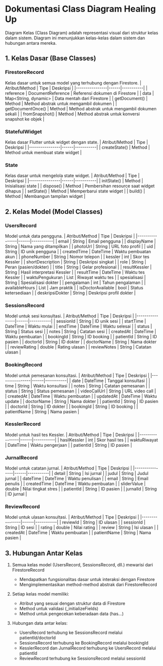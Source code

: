 # Dokumentasi Class Diagram Healing Up

Diagram Kelas (Class Diagram) adalah representasi visual dari struktur kelas dalam sistem. Diagram ini menunjukkan kelas-kelas dalam sistem dan hubungan antara mereka.

## 1. Kelas Dasar (Base Classes)

### FirestoreRecord
Kelas dasar untuk semua model yang terhubung dengan Firestore.
| Atribut/Method | Tipe | Deskripsi |
|----------------|------|-----------|
| reference | DocumentReference | Referensi dokumen di Firestore |
| data | Map<String, dynamic> | Data mentah dari Firestore |
| getDocument() | Method | Method abstrak untuk mengambil dokumen |
| getDocumentOnce() | Method | Method abstrak untuk mengambil dokumen sekali |
| fromSnapshot() | Method | Method abstrak untuk konversi snapshot ke objek |

### StatefulWidget
Kelas dasar Flutter untuk widget dengan state.
| Atribut/Method | Tipe | Deskripsi |
|----------------|------|-----------|
| createState() | Method | Method untuk membuat state widget |

### State
Kelas dasar untuk mengelola state widget.
| Atribut/Method | Tipe | Deskripsi |
|----------------|------|-----------|
| initState() | Method | Inisialisasi state |
| dispose() | Method | Pembersihan resource saat widget dihapus |
| setState() | Method | Memperbarui state widget |
| build() | Method | Membangun tampilan widget |

## 2. Kelas Model (Model Classes)

### UsersRecord
Model untuk data pengguna.
| Atribut/Method | Tipe | Deskripsi |
|----------------|------|-----------|
| email | String | Email pengguna |
| displayName | String | Nama yang ditampilkan |
| photoUrl | String | URL foto profil |
| uid | String | ID unik pengguna |
| createdTime | DateTime | Waktu pembuatan akun |
| phoneNumber | String | Nomor telepon |
| kessler | int | Skor tes Kessler |
| shortDescription | String | Deskripsi singkat |
| role | String | Peran (pasien/dokter) |
| title | String | Gelar profesional |
| resultKessler | String | Hasil interpretasi Kessler |
| resultTime | DateTime | Waktu tes Kessler |
| waktuPengukuran | List<DateTime> | Riwayat waktu tes |
| spesialisasi | String | Spesialisasi dokter |
| pengalaman | int | Tahun pengalaman |
| availableHours | List<String> | Jam praktik |
| isDoctorAvailable | bool | Status ketersediaan |
| deskripsiDokter | String | Deskripsi profil dokter |

### SessionsRecord
Model untuk sesi konsultasi.
| Atribut/Method | Tipe | Deskripsi |
|----------------|------|-----------|
| sessionId | String | ID unik sesi |
| startTime | DateTime | Waktu mulai |
| endTime | DateTime | Waktu selesai |
| status | String | Status sesi |
| notes | String | Catatan sesi |
| createdAt | DateTime | Waktu pembuatan |
| bookingId | String | ID booking |
| patientId | String | ID pasien |
| doctorId | String | ID dokter |
| doctorName | String | Nama dokter |
| reviewRating | double | Rating ulasan |
| reviewNotes | String | Catatan ulasan |

### BookingRecord
Model untuk pemesanan konsultasi.
| Atribut/Method | Tipe | Deskripsi |
|----------------|------|-----------|
| date | DateTime | Tanggal konsultasi |
| time | String | Waktu konsultasi |
| notes | String | Catatan pemesanan |
| status | String | Status pemesanan |
| videoCallUrl | String | URL video call |
| createdAt | DateTime | Waktu pembuatan |
| updatedAt | DateTime | Waktu update |
| doctorName | String | Nama dokter |
| patientId | String | ID pasien |
| doctorId | String | ID dokter |
| bookingId | String | ID booking |
| patientName | String | Nama pasien |

### KesslerRecord
Model untuk hasil tes Kessler.
| Atribut/Method | Tipe | Deskripsi |
|----------------|------|-----------|
| hasilKessler | int | Skor hasil tes |
| waktuRiwayat | DateTime | Waktu pengerjaan |
| patientId | String | ID pasien |

### JurnalRecord
Model untuk catatan jurnal.
| Atribut/Method | Tipe | Deskripsi |
|----------------|------|-----------|
| detail | String | Isi jurnal |
| judul | String | Judul jurnal |
| dateTime | DateTime | Waktu penulisan |
| email | String | Email penulis |
| createdTime | DateTime | Waktu pembuatan |
| sliderValue | double | Nilai tingkat stres |
| patientId | String | ID pasien |
| jurnalId | String | ID jurnal |

### ReviewRecord
Model untuk ulasan konsultasi.
| Atribut/Method | Tipe | Deskripsi |
|----------------|------|-----------|
| reviewId | String | ID ulasan |
| sessionId | String | ID sesi |
| rating | double | Nilai rating |
| review | String | Isi ulasan |
| createdAt | DateTime | Waktu pembuatan |
| patientName | String | Nama pasien |

## 3. Hubungan Antar Kelas

1. Semua kelas model (UsersRecord, SessionsRecord, dll.) mewarisi dari FirestoreRecord
   - Mendapatkan fungsionalitas dasar untuk interaksi dengan Firestore
   - Mengimplementasikan method-method abstrak dari FirestoreRecord

2. Setiap kelas model memiliki:
   - Atribut yang sesuai dengan struktur data di Firestore
   - Method untuk validasi (_initializeFields)
   - Method untuk pengecekan keberadaan data (has...)

3. Hubungan data antar kelas:
   - UsersRecord terhubung ke SessionsRecord melalui patientId/doctorId
   - SessionsRecord terhubung ke BookingRecord melalui bookingId
   - KesslerRecord dan JurnalRecord terhubung ke UsersRecord melalui patientId
   - ReviewRecord terhubung ke SessionsRecord melalui sessionId
